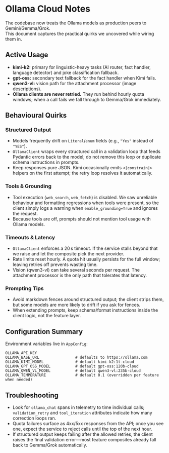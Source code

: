# Ollama Cloud Notes

The codebase now treats the Ollama models as production peers to Gemini/Gemma/Grok.  
This document captures the practical quirks we uncovered while wiring them in.

## Active Usage
- **kimi-k2:** primary for linguistic-heavy tasks (AI router, fact handler, language detector) and joke classification fallback.
- **gpt-oss:** secondary text fallback for the fact handler when Kimi fails.
- **qwen3-vl:** vision path for the attachment processor (image descriptions).
- **Ollama clients are never retried.** They run behind hourly quota windows; when a call fails we fall through to Gemma/Grok immediately.

## Behavioural Quirks

### Structured Output
- Models frequently drift on `Literal`/`enum` fields (e.g., `"Yes"` instead of `"YES"`).
- `OllamaClient` wraps every structured call in a validation loop that feeds Pydantic errors back to the model; do not remove this loop or duplicate schema instructions in prompts.
- Keep responses pure JSON. Kimi occasionally emits `<|constrain|>` helpers on the first attempt; the retry loop resolves it automatically.

### Tools & Grounding
- Tool execution (`web_search`, `web_fetch`) is disabled. We saw unreliable behaviour and formatting regressions when tools were present, so the client simply logs a warning when `enable_grounding=True` and ignores the request.
- Because tools are off, prompts should not mention tool usage with Ollama models.

### Timeouts & Latency
- `OllamaClient` enforces a 20 s timeout. If the service stalls beyond that we raise and let the composite pick the next provider.
- Rate limits reset hourly. A quota hit usually persists for the full window; leaving retries off prevents wasting time.
- Vision (qwen3-vl) can take several seconds per request. The attachment processor is the only path that tolerates that latency.

### Prompting Tips
- Avoid markdown fences around structured output; the client strips them, but some models are more likely to drift if you ask for fences.
- When extending prompts, keep schema/format instructions inside the client logic, not the feature layer.

## Configuration Summary
Environment variables live in `AppConfig`:

```
OLLAMA_API_KEY
OLLAMA_BASE_URL                # defaults to https://ollama.com
OLLAMA_KIMI_MODEL              # default kimi-k2:1t-cloud
OLLAMA_GPT_OSS_MODEL           # default gpt-oss:120b-cloud
OLLAMA_QWEN_VL_MODEL           # default qwen3-vl:235b-cloud
OLLAMA_TEMPERATURE             # default 0.1 (overridden per feature when needed)
```

## Troubleshooting
- Look for `ollama_chat` spans in telemetry to time individual calls; `validation_retry` and `tool_iteration` attributes indicate how many correction loops ran.
- Quota failures surface as 4xx/5xx responses from the API; once you see one, expect the service to reject calls until the top of the next hour.
- If structured output keeps failing after the allowed retries, the client raises the final validation error—most feature composites already fall back to Gemma/Grok automatically.
